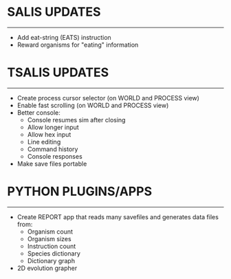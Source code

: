 # SALIS UPDATES
---------------
- Add eat-string (EATS) instruction
- Reward organisms for "eating" information

# TSALIS UPDATES
----------------
- Create process cursor selector (on WORLD and PROCESS view)
- Enable fast scrolling (on WORLD and PROCESS view)
- Better console:
	- Console resumes sim after closing
	- Allow longer input
	- Allow hex input
	- Line editing
	- Command history
	- Console responses
- Make save files portable

# PYTHON PLUGINS/APPS
---------------------
- Create REPORT app that reads many savefiles and generates data files from:
	- Organism count
	- Organism sizes
	- Instruction count
	- Species dictionary
	- Dictionary graph
- 2D evolution grapher
